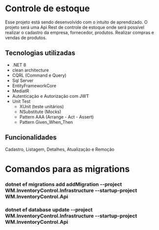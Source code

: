 ﻿
<h1>Controle de estoque</h1>

<p>
    Esse projeto está sendo desenvolvido com o intuito de aprendizado.
    O projeto será uma Api Rest de controle de estoque onde será possível realizar o cadastro da empresa, fornecedor, produtos.
    Realizar compras e vendas de produtos.

</p>


<h2>Tecnologias utilizadas</h2>
 
<ul>
    <li>.NET 8</li>
    <li>clean architecture</li>
    <li>CQRL (Command e Query)</li>   
    <li>Sql Server</li>
    <li>EntityFrameworkCore</li>
    <li>MediatR</li>   
    <li>Autenticação e Autorização com JWT</li>
    <li>
        Unit Test
        <ul>
            <li>XUnit (teste unitários)</li>
            <li>NSubstitute (Mocks)</li>
            <li>Pattern AAA (Arrange - Act - Assert)</li>
            <li>Pattern Given_When_Then</li>           
        </ul>
    </li>   
</ul> 
 
<h2>Funcionalidades</h2>

<p>
    Cadastro, Listagem, Detalhes, Atualização e Remoção     
</p>

 
# Comandos para as migrations
### dotnet ef migrations add addMigration --project WM.InventoryControl.Infrastructure --startup-project WM.InventoryControl.Api
### dotnet ef database update --project WM.InventoryControl.Infrastructure --startup-project WM.InventoryControl.Api
